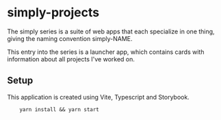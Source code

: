 # simply-projects

The simply series is a suite of web apps that each specialize in one thing, giving the naming convention simply-NAME. 

This entry into the series is a launcher app, which contains cards with information about all projects I've worked on.

## Setup
This application is created using Vite, Typescript and Storybook.

```
    yarn install && yarn start
```
